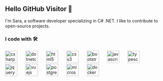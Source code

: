 <h2 align="left">Hello GitHub Visitor 👋 </h2>

<p align="left">I'm Sara, a software developer specializing in C# .NET. I like to contribute to open-source projects. </p>

<h3 align="left">I code with 🛠️</h3>

###


<div align="left">
   <img src="https://cdn.jsdelivr.net/gh/devicons/devicon/icons/csharp/csharp-original.svg" height="40" alt="csharp logo"  />
  <img width="19" />
  <img src="https://cdn.jsdelivr.net/gh/devicons/devicon/icons/dotnetcore/dotnetcore-original.svg" height="40" alt="dotnetcore logo"  />
   <img width="19" />
   
  <img src="https://cdn.simpleicons.org/html5/E34F26" height="40" alt="html5 logo"  />
  <img width="19" />
  <img src="https://cdn.simpleicons.org/css3/1572B6" height="40" alt="css3 logo"  />
  <img width="19" />
  <img src="https://cdn.simpleicons.org/bootstrap/7952B3" height="40" alt="bootstrap logo"  />
  <img width="19" />
  <img src="https://cdn.simpleicons.org/javascript/F7DF1E" height="40" alt="javascript logo"  />
  <img width="19" />
  <img src="https://cdn.jsdelivr.net/gh/devicons/devicon/icons/typescript/typescript-original.svg" height="40" alt="typescript logo"  />
  <img width="19" />
  <img src="https://cdn.simpleicons.org/jquery/0769AD" height="40" alt="jquery logo"  />
  <img width="19" />
  <img src="https://cdn.simpleicons.org/vuedotjs/4FC08D" height="40" alt="vuejs logo"  />
 

 <img width="19" />
  <img src="https://cdn.jsdelivr.net/gh/devicons/devicon/icons/postgresql/postgresql-original.svg" height="40" alt="postgresql logo"  />
 <img width="19" />
  <img src="https://cdn.jsdelivr.net/gh/devicons/devicon/icons/microsoftsqlserver/microsoftsqlserver-plain.svg" height="40" alt="microsoftsqlserver logo"  />


  <img width="19" />
  <img src="https://cdn.jsdelivr.net/gh/devicons/devicon/icons/docker/docker-original.svg" height="40" alt="docker logo"  />
  
</div>



